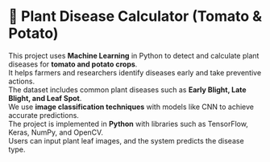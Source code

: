 # 🌱 Plant Disease Calculator (Tomato & Potato)

This project uses **Machine Learning** in Python to detect and calculate plant diseases for **tomato and potato crops**.  
It helps farmers and researchers identify diseases early and take preventive actions.  
The dataset includes common plant diseases such as **Early Blight, Late Blight, and Leaf Spot**.  
We use **image classification techniques** with models like CNN to achieve accurate predictions.  
The project is implemented in **Python** with libraries such as TensorFlow, Keras, NumPy, and OpenCV.  
Users can input plant leaf images, and the system predicts the disease type.  
 

